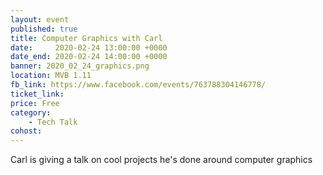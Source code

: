 ```yaml
---
layout: event
published: true
title: Computer Graphics with Carl
date:     2020-02-24 13:00:00 +0000
date_end: 2020-02-24 14:00:00 +0000
banner: 2020_02_24_graphics.png
location: MVB 1.11
fb_link: https://www.facebook.com/events/763788304146778/
ticket_link:
price: Free
category:
    - Tech Talk
cohost:
---
```


Carl is giving a talk on cool projects he's done around computer graphics

